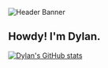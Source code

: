 ![Header Banner](https://user-images.githubusercontent.com/6586811/212342323-3ed4c52c-f1dc-4e5b-88ec-453402c503ee.png)

## Howdy! I'm Dylan.

[![Dylan's GitHub stats](https://github-readme-stats.vercel.app/api?username=dylan-wu)](https://github.com/dylan-wu/github-readme-stats)
